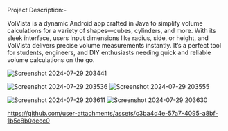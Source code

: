 
Project Description:-

VolVista is a dynamic Android app crafted in Java to simplify volume calculations for a variety of 
shapes—cubes, cylinders, and more. With its sleek interface, users input dimensions like radius, 
side, or height, and VolVista delivers precise volume measurements instantly. It’s a perfect tool 
for students, engineers, and DIY enthusiasts needing quick and reliable volume calculations on the go.


![Screenshot 2024-07-29 203441](https://github.com/user-attachments/assets/531b70c4-90a9-4baf-9554-a43d50641860)


![Screenshot 2024-07-29 203536](https://github.com/user-attachments/assets/5b41700a-e196-4d6f-911e-4e407ce15797)
![Screenshot 2024-07-29 203555](https://github.com/user-attachments/assets/d995d893-1e5d-4f1e-aaea-cfa6f39a0626)




![Screenshot 2024-07-29 203611](https://github.com/user-attachments/assets/f479ce12-89dd-4a72-b199-5bd0e134fa9e)
![Screenshot 2024-07-29 203630](https://github.com/user-attachments/assets/112cb5f3-af73-4e5c-aa52-c8e0b0364643)





https://github.com/user-attachments/assets/c3ba4d4e-57a7-4095-a8bf-1b5c8b0decc0



